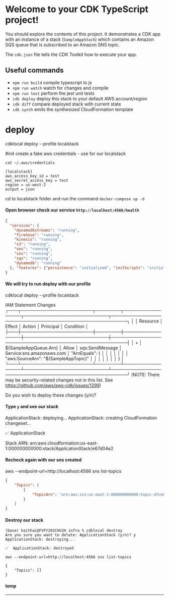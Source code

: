 # Welcome to your CDK TypeScript project!

You should explore the contents of this project. It demonstrates a CDK app with an instance of a stack (`SampleAppStack`)
which contains an Amazon SQS queue that is subscribed to an Amazon SNS topic.

The `cdk.json` file tells the CDK Toolkit how to execute your app.

## Useful commands

 * `npm run build`   compile typescript to js
 * `npm run watch`   watch for changes and compile
 * `npm run test`    perform the jest unit tests
 * `cdk deploy`      deploy this stack to your default AWS account/region
 * `cdk diff`        compare deployed stack with current state
 * `cdk synth`       emits the synthesized CloudFormation template

# deploy
cdklocal deploy --profile localstack


#init create a fake aws credentials - use for our localstack
```shell
cat ~/.aws/credentials

[localstack]
aws_access_key_id = test
aws_secret_access_key = test
region = us-west-2     
output = json
```

cd to localstack folder and run the command `docker-compose up -d`

#### Open browser check our service `http://localhost:4566/health`
```json
{
  "services": {
    "dynamodbstreams": "running", 
    "firehose": "running", 
    "kinesis": "running", 
    "s3": "running", 
    "ses": "running", 
    "sns": "running", 
    "sqs": "running", 
    "dynamodb": "running"
  }, "features": {"persistence": "initialized", "initScripts": "initialized"}
}
```

#### We will try to run deploy with our profile
cdklocal deploy --profile localstack

IAM Statement Changes
┌───┬───────────────────────┬────────┬─────────────────┬───────────────────────────┬───────────────────────────────────────────────────────┐
│   │ Resource              │ Effect │ Action          │ Principal                 │ Condition                                             │
├───┼───────────────────────┼────────┼─────────────────┼───────────────────────────┼───────────────────────────────────────────────────────┤
│ + │ ${SampleAppQueue.Arn} │ Allow  │ sqs:SendMessage │ Service:sns.amazonaws.com │ "ArnEquals": {                                        │
│   │                       │        │                 │                           │   "aws:SourceArn": "${SampleAppTopic}"                │
│   │                       │        │                 │                           │ }                                                     │
└───┴───────────────────────┴────────┴─────────────────┴───────────────────────────┴───────────────────────────────────────────────────────┘
(NOTE: There may be security-related changes not in this list. See https://github.com/aws/aws-cdk/issues/1299)

Do you wish to deploy these changes (y/n)?

#### Type `y` and see our stack

ApplicationStack: deploying...
ApplicationStack: creating CloudFormation changeset...


✅  ApplicationStack

Stack ARN:
arn:aws:cloudformation:us-east-1:000000000000:stack/ApplicationStack/e67d04e2

#### Recheck again with our sns created
aws --endpoint-url=http://localhost:4566 sns list-topics

```json
{
    "Topics": [
        {
            "TopicArn": "arn:aws:sns:us-east-1:000000000000:topic-d7ce6939"
        }
    ]
}
```

#### Destroy our stack
```shell
(base) haithai@FVFY201CHV2H infra % cdklocal destroy
Are you sure you want to delete: ApplicationStack (y/n)? y
ApplicationStack: destroying...

✅  ApplicationStack: destroyed

aws --endpoint-url=http://localhost:4566 sns list-topics

{
    "Topics": []
}

```
#### temp

---

